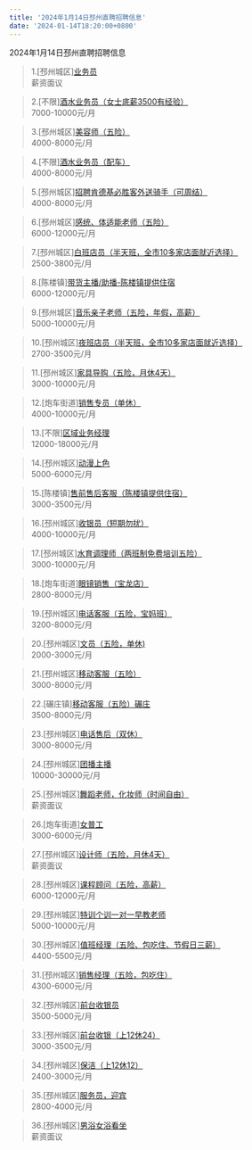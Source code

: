 ```yaml
---
title: '2024年1月14日邳州直聘招聘信息'
date: '2024-01-14T18:20:00+0800'
---
```

2024年1月14日邳州直聘招聘信息
<!--more-->
>1.[邳州城区][业务员](https://www.pizhouzhipin.com/job/33003)<br>
>薪资面议

>2.[不限][酒水业务员（女士底薪3500有经验）](https://www.pizhouzhipin.com/job/29072)<br>
>7000-10000元/月

>3.[邳州城区][美容师（五险）](https://www.pizhouzhipin.com/job/30996)<br>
>4000-8000元/月

>4.[不限][酒水业务员（配车）](https://www.pizhouzhipin.com/job/31714)<br>
>4000-8000元/月

>5.[邳州城区][招聘肯德基必胜客外送骑手（可周结）](https://www.pizhouzhipin.com/job/32572)<br>
>4000-8000元/月

>6.[邳州城区][感统、体适能老师（五险）](https://www.pizhouzhipin.com/job/31924)<br>
>6000-12000元/月

>7.[邳州城区][白班店员（半天班，全市10多家店面就近选择）](https://www.pizhouzhipin.com/job/26173)<br>
>2500-3800元/月

>8.[陈楼镇][带货主播/助播-陈楼镇提供住宿](https://www.pizhouzhipin.com/job/32035)<br>
>6000-12000元/月

>9.[邳州城区][音乐亲子老师（五险，年假，高薪）](https://www.pizhouzhipin.com/job/7740)<br>
>5000-10000元/月

>10.[邳州城区][夜班店员（半天班，全市10多家店面就近选择）](https://www.pizhouzhipin.com/job/26174)<br>
>2700-3500元/月

>11.[邳州城区][家具导购（五险，月休4天）](https://www.pizhouzhipin.com/job/25448)<br>
>3000-10000元/月

>12.[炮车街道][销售专员（单休）](https://www.pizhouzhipin.com/job/32677)<br>
>4000-10000元/月

>13.[不限][区域业务经理](https://www.pizhouzhipin.com/job/31967)<br>
>12000-18000元/月

>14.[邳州城区][动漫上色](https://www.pizhouzhipin.com/job/32950)<br>
>5000-6000元/月

>15.[陈楼镇][售前售后客服（陈楼镇提供住宿）](https://www.pizhouzhipin.com/job/32051)<br>
>3000-3500元/月

>16.[邳州城区][收银员（短期勿扰）](https://www.pizhouzhipin.com/job/8728)<br>
>4000-10000元/月

>17.[邳州城区][水育调理师（两班制免费培训五险）](https://www.pizhouzhipin.com/job/7647)<br>
>3000-10000元/月

>18.[炮车街道][眼镜销售（宝龙店）](https://www.pizhouzhipin.com/job/32163)<br>
>2800-8000元/月

>19.[邳州城区][电话客服（五险，宝妈班）](https://www.pizhouzhipin.com/job/31704)<br>
>3200-8000元/月

>20.[邳州城区][文员（五险，单休)](https://www.pizhouzhipin.com/job/32819)<br>
>2000-3000元/月

>21.[邳州城区][移动客服（五险）](https://www.pizhouzhipin.com/job/31329)<br>
>3000-8000元/月

>22.[碾庄镇][移动客服（五险）碾庄](https://www.pizhouzhipin.com/job/24255)<br>
>3500-8000元/月

>23.[邳州城区][电话售后（双休）](https://www.pizhouzhipin.com/job/30566)<br>
>3000-8000元/月

>24.[邳州城区][团播主播](https://www.pizhouzhipin.com/job/33009)<br>
>10000-30000元/月

>25.[邳州城区][舞蹈老师，化妆师（时间自由）](https://www.pizhouzhipin.com/job/33010)<br>
>薪资面议

>26.[炮车街道][女普工](https://www.pizhouzhipin.com/job/32875)<br>
>3000-6000元/月

>27.[邳州城区][设计师（五险，月休4天）](https://www.pizhouzhipin.com/job/25117)<br>
>薪资面议

>28.[邳州城区][课程顾问（五险，高薪）](https://www.pizhouzhipin.com/job/5321)<br>
>6000-12000元/月

>29.[邳州城区][特训个训一对一早教老师](https://www.pizhouzhipin.com/job/7438)<br>
>5000-10000元/月

>30.[邳州城区][值班经理（五险、包吃住、节假日三薪）](https://www.pizhouzhipin.com/job/32899)<br>
>4400-5500元/月

>31.[邳州城区][销售经理（五险，包吃住）](https://www.pizhouzhipin.com/job/32853)<br>
>4300-6000元/月

>32.[邳州城区][前台收银员](https://www.pizhouzhipin.com/job/31652)<br>
>3500-5000元/月

>33.[邳州城区][前台收银（上12休24）](https://www.pizhouzhipin.com/job/29893)<br>
>3000-3500元/月

>34.[邳州城区][保洁（上12休12）](https://www.pizhouzhipin.com/job/29891)<br>
>2400-3000元/月

>35.[邳州城区][服务员，迎宾](https://www.pizhouzhipin.com/job/23733)<br>
>2800-4000元/月

>36.[邳州城区][男浴女浴看坐](https://www.pizhouzhipin.com/job/32537)<br>
>薪资面议


